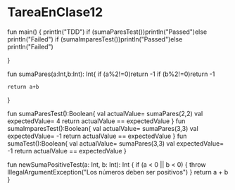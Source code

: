 # TareaEnClase12

fun main() {
    println("TDD")
    if (sumaParesTest())println("Passed")else println("Failed")
    if (sumaImparesTest())println("Passed")else println("Failed")

}

fun sumaPares(a:Int,b:Int): Int{
    if (a%2!=0)return -1
    if (b%2!=0)return -1

    return a+b
}

fun sumaParesTest():Boolean{
    val actualValue= sumaPares(2,2)
    val expectedValue= 4
    return actualValue == expectedValue
}
fun sumaImparesTest():Boolean{
    val actualValue= sumaPares(3,3)
    val expectedValue= -1
    return actualValue == expectedValue
}
fun sumaTest():Boolean{
    val actualValue= sumaPares(3,3)
    val expectedValue= -1
    return actualValue == expectedValue
}

fun newSumaPositiveTest(a: Int, b: Int): Int {
  if (a < 0 || b < 0) {
    throw IllegalArgumentException("Los números deben ser positivos")
  }
  return a + b
}
